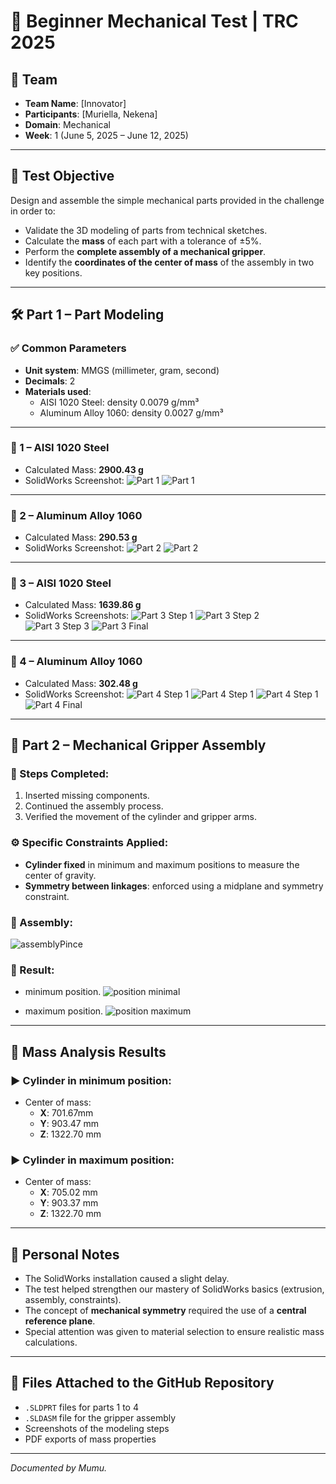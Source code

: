 # 📄 Beginner Mechanical Test | TRC 2025

## 👤 Team
- **Team Name**: [Innovator]
- **Participants**: [Muriella, Nekena]
- **Domain**: Mechanical
- **Week**: 1 (June 5, 2025 – June 12, 2025)

---

## 🎯 Test Objective
Design and assemble the simple mechanical parts provided in the challenge in order to:
- Validate the 3D modeling of parts from technical sketches.
- Calculate the **mass** of each part with a tolerance of ±5%.
- Perform the **complete assembly of a mechanical gripper**.
- Identify the **coordinates of the center of mass** of the assembly in two key positions.

---

## 🛠️ Part 1 – Part Modeling

### ✅ Common Parameters
- **Unit system**: MMGS (millimeter, gram, second)
- **Decimals**: 2
- **Materials used**:
  - AISI 1020 Steel: density 0.0079 g/mm³
  - Aluminum Alloy 1060: density 0.0027 g/mm³

---

### 🔹 1 – AISI 1020 Steel
- Calculated Mass: **2900.43 g**
- SolidWorks Screenshot:
  ![Part 1](../screenshots/piece1.png)
  ![Part 1](../screenshots/piece1final.png)

---

### 🔹 2 – Aluminum Alloy 1060
- Calculated Mass: **290.53 g**
- SolidWorks Screenshot:
  ![Part 2](../screenshots/piece2.png)
  ![Part 2](../screenshots/piece2final.png)

---

### 🔹 3 – AISI 1020 Steel
- Calculated Mass: **1639.86 g**
- SolidWorks Screenshots:
  ![Part 3 Step 1](../screenshots/piece3Step1.png)
  ![Part 3 Step 2](../screenshots/piece3step2.png)
  ![Part 3 Step 3](../screenshots/piece3Step3.png)
  ![Part 3 Final](../screenshots/piece3Final.png)

---

### 🔹 4 – Aluminum Alloy 1060
- Calculated Mass: **302.48 g**
- SolidWorks Screenshot:
   ![Part 4 Step 1](../screenshots/pice4step1.png)
   ![Part 4 Step 1](../screenshots/piece4Step2.png)
   ![Part 4 Step 1](../screenshots/piece4Step4.png)
   ![Part 4 Final](../screenshots/piece4Final.png)

---

## 🧩 Part 2 – Mechanical Gripper Assembly

### 🧱 Steps Completed:
1. Inserted missing components.
2. Continued the assembly process.
3. Verified the movement of the cylinder and gripper arms.

### ⚙️ Specific Constraints Applied:
- **Cylinder fixed** in minimum and maximum positions to measure the center of gravity.
- **Symmetry between linkages**: enforced using a midplane and symmetry constraint.

### 🔄 Assembly:

 ![assemblyPince](../screenshots/assemblage1.png)


### 🔄 Result:
- minimum position.
 ![position minimal](../screenshots/pincePositionMaximal.png)

- maximum position.
 ![position maximum](../screenshots/pincePositionMinimal.png)
---

## 📍 Mass Analysis Results
### ▶️ Cylinder in **minimum position**:
- Center of mass:
  - **X**: 701.67mm
  - **Y**: 903.47 mm
  - **Z**: 1322.70 mm
### ▶️ Cylinder in **maximum position**:
- Center of mass:
  - **X**: 705.02 mm
  - **Y**: 903.37 mm
  - **Z**: 1322.70 mm
   
---

## 📝 Personal Notes
- The SolidWorks installation caused a slight delay.
- The test helped strengthen our mastery of SolidWorks basics (extrusion, assembly, constraints).
- The concept of **mechanical symmetry** required the use of a **central reference plane**.
- Special attention was given to material selection to ensure realistic mass calculations.

---

## 📂 Files Attached to the GitHub Repository
- `.SLDPRT` files for parts 1 to 4
- `.SLDASM` file for the gripper assembly
- Screenshots of the modeling steps
- PDF exports of mass properties

---
*Documented by Mumu.*

